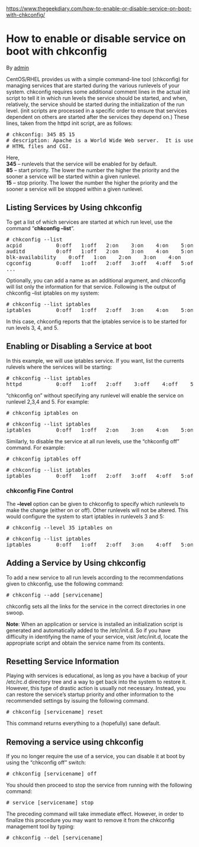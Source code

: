 <a href="https://www.thegeekdiary.com/how-to-enable-or-disable-service-on-boot-with-chkconfig/">https://www.thegeekdiary.com/how-to-enable-or-disable-service-on-boot-with-chkconfig/</a><div id="articleHeader"><h1>How to enable or disable service on boot with chkconfig</h1></div>
<p>By <a href="https://www.thegeekdiary.com/author/sandeep_patil/" target="_blank">admin</a> </p></header><p>CentOS/RHEL provides us with a simple command-line tool (chkconfig) for managing services that are started during the various runlevels of your system. chkconfig requires some additional comment lines in the actual init script to tell it in which run levels the service should be started, and when, relatively, the service should be started during the initialization of the run level. (init scripts are processed in a specific order to ensure that services dependent on others are started after the services they depend on.) These lines, taken from the httpd init script, are as follows:</p>
<div>
<pre># chkconfig: 345 85 15
# description: Apache is a World Wide Web server.  It is used to serve
# HTML files and CGI.</pre>
</div>
<p>Here,<br />
<strong>345</strong> – runlevels that the service will be enabled for by default.<br />
<strong>85</strong> – start priority. The lower the number the higher the priority and the sooner a service will be started within a given runlevel.<br />
<strong>15</strong> – stop priority. The lower the number the higher the priority and the sooner a service will be stopped within a given runlevel.</p>
<h2>Listing Services by Using chkconfig</h2>
<p>To get a list of which services are started at which run level, use the command “<strong>chkconfig –list</strong>“. </p>
<div>
<pre># chkconfig --list
acpid          	0:off	1:off	2:on	3:on	4:on	5:on	6:off
auditd         	0:off	1:off	2:on	3:on	4:on	5:on	6:off
blk-availability	0:off	1:on	2:on	3:on	4:on	5:on	6:off
cgconfig       	0:off	1:off	2:off	3:off	4:off	5:off	6:off
...</pre>
</div>
<p>Optionally, you can add a name as an additional argument, and chkconfig will list only the information for that service. Following is the output of chkconfig –list iptables on my system:</p>
<div>
<pre># chkconfig --list iptables
iptables       	0:off	1:off	2:off	3:on	4:on	5:on	6:off</pre>
</div>
<p>In this case, chkconfig reports that the iptables service is to be started for run levels 3, 4, and 5.</p>
<h2>Enabling or Disabling a Service at boot</h2>
<p>In this example, we will use iptables service. If you want, list the currents rulevels where the services will be starting:</p>
<div>
<pre># chkconfig --list iptables
httpd           0:off   1:off   2:off    3:off    4:off    5:off    6:off</pre>
</div>
<p>“chkconfig on” without specifying any runlevel will enable the service on runlevel 2,3,4 and 5. For example:</p>
<div>
<pre># chkconfig iptables on</pre>
</div>
<div>
<pre># chkconfig --list iptables
iptables       	0:off	1:off	2:on	3:on	4:on	5:on	6:off</pre>
</div>
<p>Similarly, to disable the service at all run levels, use the “chkconfig off” command. For example:</p>
<div>
<pre># chkconfig iptables off</pre>
</div>
<div>
<pre># chkconfig --list iptables
iptables       	0:off	1:off	2:off	3:off	4:off	5:off	6:off</pre>
</div>
<h3>chkconfig Fine Control</h3>
<p>The <strong>–level</strong> option can be given to chkconfig to specify which runlevels to make the change (either on or off). Other runlevels will not be altered. This would configure the system to start iptables in runlevels 3 and 5:</p>
<div>
<pre># chkconfig --level 35 iptables on</pre>
</div>
<div>
<pre># chkconfig --list iptables
iptables       	0:off	1:off	2:off	3:on	4:off	5:on	6:off</pre>
</div>
<h2>Adding a Service by Using chkconfig</h2>
<p>To add a new service to all run levels according to the recommendations given to chkconfig, use the following command:</p>
<div>
<pre># chkconfig --add [servicename]</pre>
</div>
<p>chkconfig sets all the links for the service in the correct directories in one swoop.</p>
<div><strong>Note</strong>: When an application or service is installed an initialization script is generated and automatically added to the /etc/init.d. So if you have difficulty in identifying the name of your service, visit /etc/init.d, locate the appropriate script and obtain the service name from its contents.</div>
<h2>Resetting Service Information</h2>
<p>Playing with services is educational, as long as you have a backup of your /etc/rc.d directory tree and a way to get back into the system to restore it. However, this type of drastic action is usually not necessary. Instead, you can restore the service’s startup priority and other information to the recommended settings by issuing the following command.</p>
<div>
<pre># chkconfig [servicename] reset</pre>
</div>
<p>This command returns everything to a (hopefully) sane default.</p>
<h2>Removing a service using chkconfig</h2>
<p>If you no longer require the use of a service, you can disable it at boot by using the “chkconfig off” switch:</p>
<div>
<pre># chkconfig [servicename] off</pre>
</div>
<p>You should then proceed to stop the service from running with the following command:</p>
<div>
<pre># service [servicename] stop</pre>
</div>
<p>The preceding command will take immediate effect. However, in order to finalize this procedure you may want to remove it from the chkconfig management tool by typing:</p>
<div>
<pre># chkconfig --del [servicename]</pre>
</div>